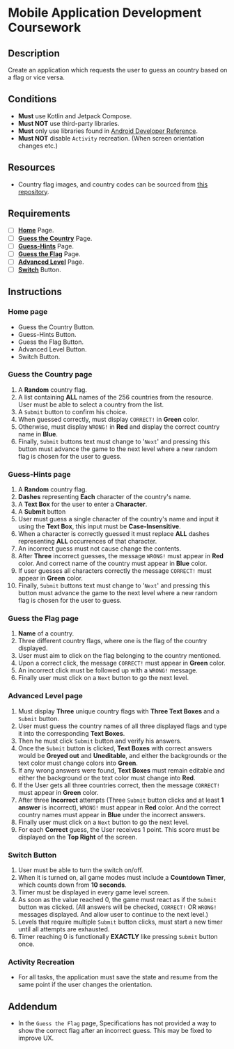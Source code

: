 # Mobile Application Development Coursework 

## Description
Create an application which requests the user to guess an country based on a flag or vice versa.

## Conditions
* **Must** use Kotlin and Jetpack Compose.
* **Must NOT** use third-party libraries.
* **Must** only use libraries found in [Android Developer Reference](https://developer.android.com/reference/).
* **Must NOT** disable `Activity` recreation. (When screen orientation changes etc.)

## Resources
* Country flag images, and country codes can be sourced from [this repository](https://github.com/hjnilsson/country-flags).

## Requirements
- [ ] **[Home](#home-page)** Page.
- [ ] **[Guess the Country](#country-page)** Page.
- [ ] **[Guess-Hints](#hints-page)** Page.
- [ ] **[Guess the Flag](#flag-page)** Page.
- [ ] **[Advanced Level](#advanced-page)** Page.
- [ ] **[Switch](#switch-button)** Button.

## Instructions

### <a name="home-page"></a>Home page
* Guess the Country Button.
* Guess-Hints Button.
* Guess the Flag Button.
* Advanced Level Button.
* Switch Button.

### <a name="country-page"></a>Guess the Country page
1. A **Random** country flag.
2. A list containing **ALL** names of the 256 countries from the resource. User must be able to select a country from the list.
3. A `Submit` button to confirm his choice.
4. When guessed correctly, must display `CORRECT!` in **Green** color.
5. Otherwise, must display `WRONG!` in **Red** and display the correct country name in **Blue**.
6. Finally, `Submit` buttons text must change to '`Next`' and pressing this button must advance the game to the next level where a new random flag is chosen for the user to guess.

### <a name="hints-page"></a>Guess-Hints page
1. A **Random** country flag.
2. **Dashes** representing **Each** character of the country's name.
3. A **Text Box** for the user to enter a **Character**.
4. A **Submit** button
5. User must guess a single character of the country's name and input it using the **Text Box**, this input must be **Case-Insensitive**.
6. When a character is correctly guessed it must replace **ALL** dashes representing **ALL** occurrences of that character.
7. An incorrect guess must not cause change the contents.
8. After **Three** incorrect guesses, the message `WRONG!` must appear in **Red** color. And correct name of the country must appear in **Blue** color.
9. If user guesses all characters correctly the message `CORRECT!` must appear in **Green** color.
10. Finally, `Submit` buttons text must change to '`Next`' and pressing this button must advance the game to the next level where a new random flag is chosen for the user to guess.

### <a name="flag-page"></a>Guess the Flag page
1. **Name** of a country.
2. Three different country flags, where one is the flag of the country displayed.
3. User must aim to click on the flag belonging to the country mentioned.
4. Upon a correct click, the message `CORRECT!` must appear in **Green** color.
5. An incorrect click must be followed up with a `WRONG!` message.
6. Finally user must click on a `Next` button to go the next level.

### <a name="advanced-page"></a>Advanced Level page
1. Must display **Three** unique country flags with **Three Text Boxes** and a `Submit` button.
2. User must guess the country names of all three displayed flags and type it into the corresponding **Text Boxes**.
3. Then he must click `Submit` button and verify his answers.
4. Once the `Submit` button is clicked, **Text Boxes** with correct answers would be **Greyed out** and **Uneditable**, and either the backgrounds or the text color must change colors into **Green**.
5. If any wrong answers were found, **Text Boxes** must remain editable and either the background or the text color must change into **Red**.
6. If the User gets all three countries correct, then the message `CORRECT!` must appear in **Green** color.
7. After three **Incorrect** attempts (Three `Submit` button clicks and at least **1 answer** is incorrect), `WRONG!` must appear in **Red** color. And the correct country names must appear in **Blue** under the incorrect answers.
8. Finally user must click on a `Next` button to go the next level.
9. For each **Correct** guess, the User receives 1 point. This score must be displayed on the **Top Right** of the screen.

### <a name="switch-button"></a>Switch Button
1. User must be able to turn the switch on/off.
2. When it is turned on, all game modes must include a **Countdown Timer**, which counts down from **10 seconds**.
3. Timer must be displayed in every game level screen.
4. As soon as the value reached 0, the game must react as if the `Submit` button was clicked. (All answers will be checked, `CORRECT!` OR `WRONG!` messages displayed. And allow user to continue to the next level.)
5. Levels that require multiple `Submit` button clicks, must start a new timer until all attempts are exhausted.
6. Timer reaching 0 is functionally **EXACTLY** like pressing `Submit` button once.

### Activity Recreation
* For all tasks, the application must save the state and resume from the same point if the user changes the orientation.

## Addendum
* In the `Guess the Flag` page, Specifications has not provided a way to show the correct flag after an incorrect guess. This may be fixed to improve UX.